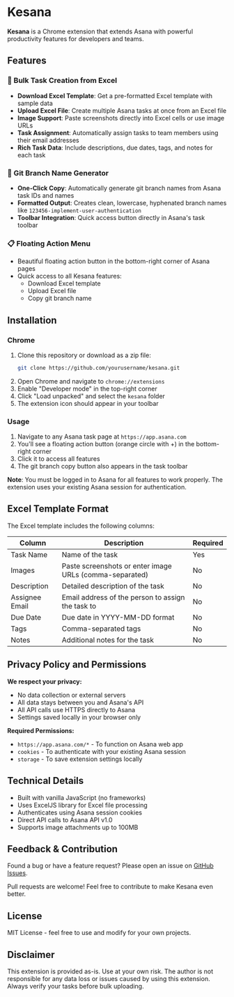 # Kesana

**Kesana** is a Chrome extension that extends Asana with powerful productivity features for developers and teams.

## Features

### 🚀 Bulk Task Creation from Excel
- **Download Excel Template**: Get a pre-formatted Excel template with sample data
- **Upload Excel File**: Create multiple Asana tasks at once from an Excel file
- **Image Support**: Paste screenshots directly into Excel cells or use image URLs
- **Task Assignment**: Automatically assign tasks to team members using their email addresses
- **Rich Task Data**: Include descriptions, due dates, tags, and notes for each task

### 🔀 Git Branch Name Generator
- **One-Click Copy**: Automatically generate git branch names from Asana task IDs and names
- **Formatted Output**: Creates clean, lowercase, hyphenated branch names like `123456-implement-user-authentication`
- **Toolbar Integration**: Quick access button directly in Asana's task toolbar

### 📋 Floating Action Menu
- Beautiful floating action button in the bottom-right corner of Asana pages
- Quick access to all Kesana features:
  - Download Excel template
  - Upload Excel file
  - Copy git branch name

## Installation

### Chrome
1. Clone this repository or download as a zip file:
   ```bash
   git clone https://github.com/yourusername/kesana.git
   ```
2. Open Chrome and navigate to `chrome://extensions`
3. Enable "Developer mode" in the top-right corner
4. Click "Load unpacked" and select the `kesana` folder
5. The extension icon should appear in your toolbar

### Usage
1. Navigate to any Asana task page at `https://app.asana.com`
2. You'll see a floating action button (orange circle with +) in the bottom-right corner
3. Click it to access all features
4. The git branch copy button also appears in the task toolbar

**Note**: You must be logged in to Asana for all features to work properly. The extension uses your existing Asana session for authentication.

## Excel Template Format

The Excel template includes the following columns:

| Column | Description | Required |
|--------|-------------|----------|
| Task Name | Name of the task | Yes |
| Images | Paste screenshots or enter image URLs (comma-separated) | No |
| Description | Detailed description of the task | No |
| Assignee Email | Email address of the person to assign the task to | No |
| Due Date | Due date in YYYY-MM-DD format | No |
| Tags | Comma-separated tags | No |
| Notes | Additional notes for the task | No |

## Privacy Policy and Permissions

**We respect your privacy:**
- No data collection or external servers
- All data stays between you and Asana's API
- All API calls use HTTPS directly to Asana
- Settings saved locally in your browser only

**Required Permissions:**
- `https://app.asana.com/*` - To function on Asana web app
- `cookies` - To authenticate with your existing Asana session
- `storage` - To save extension settings locally

## Technical Details

- Built with vanilla JavaScript (no frameworks)
- Uses ExcelJS library for Excel file processing
- Authenticates using Asana session cookies
- Direct API calls to Asana API v1.0
- Supports image attachments up to 100MB

## Feedback & Contribution

Found a bug or have a feature request? Please open an issue on [GitHub Issues](https://github.com/yourusername/kesana/issues).

Pull requests are welcome! Feel free to contribute to make Kesana even better.

## License

MIT License - feel free to use and modify for your own projects.

## Disclaimer

This extension is provided as-is. Use at your own risk. The author is not responsible for any data loss or issues caused by using this extension. Always verify your tasks before bulk uploading.